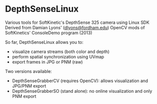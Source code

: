 DepthSenseLinux
===============

Various tools for SoftKinetic's DepthSense 325 camera using Linux SDK
Derived from Damian Lyons' (dlyons@fordham.edu) OpenCV mods of SoftKinetics' ConsoleDemo program (2013)

So far, DepthSenseLinux allows you to:
 - visualize camera streams (both color and depth)
 - perform spatial synchronization using UVmap
 - export frames in JPG or PNM (raw)

Two versions available:
 - DepthSenseGrabberCV (requires OpenCV): allows visualization and JPG/PNM export
 - DepthSenseGrabberSO (stand alone): no online visualization and only PNM export
